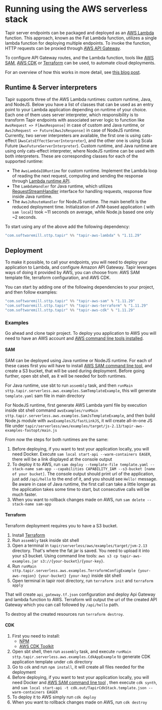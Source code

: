 # Running using the AWS serverless stack

Tapir server endpoints can be packaged and deployed as
an [AWS Lambda](https://docs.aws.amazon.com/apigateway/latest/developerguide/http-api-develop-integrations-lambda.html) function.
This approach, known as the Fat Lambda function, utilizes a single lambda function for deploying multiple endpoints. To invoke the
function, HTTP requests can be proxied through [AWS API Gateway](https://docs.aws.amazon.com/apigateway/latest/developerguide/welcome.html). 

To configure API Gateway routes, and the Lambda function, tools like [AWS SAM](https://aws.amazon.com/serverless/sam/), [AWS CDK](https://aws.amazon.com/cdk/) or [Terraform](https://www.terraform.io/) can be used, to automate cloud deployments.

For an overview of how this works in more detail, see [this blog post](https://blog.softwaremill.com/tapir-serverless-a-proof-of-concept-6b8c9de4d396).

## Runtime & Server interpreters

Tapir supports three of the AWS Lambda runtimes: custom runtime, Java, and NodeJS. Below you have a list of classes that can be used as an entry point
to your Lambda application depending on runtime of your choice. Each one of them uses server interpreter, which responsibility is to transform Tapir
endpoints with associated server logic to function like `AwsRequest => F[AwsResponse]` in case of custom and Java runtime,
or `AwsJsRequest => Future[AwsJsResponse]` in case of NodeJS runtime. Currently, two server interpreters are available, the first one is using
cats-effect (`AwsCatsEffectServerInterpreter`), and the other one is using Scala Future (`AwsFutureServerInterpreter`). Custom runtime, and Java
runtime are using only cats-effect interpreter, where NodeJS runtime can be used with both interpreters.
These are corresponding classes for each of the supported runtime:

* The `AwsLambdaIORuntime` for custom runtime. Implement the Lambda loop of reading the next request, computing and sending the response
  through [Lambda runtime API](https://docs.aws.amazon.com/lambda/latest/dg/runtimes-api.html).
* The `LambdaHandler` for Java runtime, which
  utilizes [RequestStreamHandler](https://github.com/aws/aws-lambda-java-libs/blob/master/aws-lambda-java-core/src/main/java/com/amazonaws/services/lambda/runtime/RequestStreamHandler.java)
  interface for handling requests, response flow inside Java runtime.
* The `AwsJsRouteHandler` for NodeJS runtime. The main benefit is the reduced deployment time. Initialization of JVM-based application (
  with `sam local`) took ~11 seconds on average, while Node.js based one only ~2 seconds.

To start using any of the above add the following dependency:

```scala
"com.softwaremill.sttp.tapir" %% "tapir-aws-lambda" % "1.11.29"
```

## Deployment

To make it possible, to call your endpoints, you will need to deploy your application to Lambda, and configure Amazon API Gateway.
Tapir leverages ways of doing it provided by AWS, you can choose from: AWS SAM template file, terraform configuration, and AWS CDK.

You can start by adding one of the following dependencies to your project, and then follow examples:

```scala
"com.softwaremill.sttp.tapir" %% "tapir-aws-sam" % "1.11.29"
"com.softwaremill.sttp.tapir" %% "tapir-aws-terraform" % "1.11.29"
"com.softwaremill.sttp.tapir" %% "tapir-aws-cdk" % "1.11.29"
```

### Examples

Go ahead and clone tapir project. To deploy you application to AWS you will need to have an AWS account
and [AWS command line tools installed](https://docs.aws.amazon.com/cli/latest/userguide/install-cliv2.html).

#### SAM

SAM can be deployed using Java runtime or NodeJS runtime. For each of these cases first you will have to install [AWS SAM command line tool](https://docs.aws.amazon.com/serverless-application-model/latest/developerguide/serverless-sam-cli-command-reference.html), and create a S3 bucket, that will be used during deployment. Before going further, open sbt shell, as it will be needed for both runtimes.

For Java runtime, use sbt to run `assembly` task, and then `runMain sttp.tapir.serverless.aws.examples.SamTemplateExample`, this will generate `template.yaml` sam file in main directory 

For NodeJS runtime, first generate AWS Lambda yaml file by execution inside sbt shell command `awsExamples/runMain sttp.tapir.serverless.aws.examples.SamJsTemplateExample`, and then build Node.js module with `awsExamplesJS/fastLinkJS`, it will create all-in-one JS file under `tapir/serverless/aws/examples/target/js-2.13/tapir-aws-examples-fastopt/main.js`

From now the steps for both runtimes are the same:
1. Before deploying, if you want to test your application locally, you will need Docker. Execute `sam local start-api --warm-containers EAGER`, there will be a link displayed at the console output
2. To deploy it to AWS, run `sam deploy --template-file template.yaml --stack-name sam-app --capabilities CAPABILITY_IAM --s3-bucket [name of your bucket]`. The console output should print url of the application, just add `/api/hello` to the end of it, and you should see `Hello!` message. Be aware in case of Java runtime, the first call can take a little longer as the application takes some time to start, but consecutive calls will be much faster.
3. When you want to rollback changes made on AWS, run `sam delete --stack-name sam-app`

#### Terraform

Terraform deployment requires you to have a S3 bucket.

1. Install [Terraform](https://learn.hashicorp.com/tutorials/terraform/install-cli)
2. Run `assembly` task inside sbt shell
3. Open a terminal in `tapir/serverless/aws/examples/target/jvm-2.13` directory. That's where the fat jar is saved. You
   need to upload it into your s3 bucket. Using command line
   tools: `aws s3 cp tapir-aws-examples.jar s3://{your-bucket}/{your-key}`.
4. Run `runMain sttp.tapir.serverless.aws.examples.TerraformConfigExample {your-aws-region} {your-bucket} {your-key}` inside sbt shell
5. Open terminal in tapir root directory, run `terraform init` and `terraform apply`

That will create `api_gateway.tf.json` configuration and deploy Api Gateway and lambda function to AWS. Terraform will
output the url of the created API Gateway which you can call followed by `/api/hello` path.

To destroy all the created resources run `terraform destroy`.

#### CDK

1. First you need to install:
    * [NPM](https://docs.npmjs.com/downloading-and-installing-node-js-and-npm)
    * [AWS CDK Toolkit](https://docs.aws.amazon.com/cdk/v2/guide/cli.html)
2. Open sbt shell, then run `assembly` task, and execute `runMain sttp.tapir.serverless.aws.examples.CdkAppExample` to generate CDK application template under `cdk`
   directory
3. Go to `cdk` and run `npm install`, it will create all files needed for the deployment
4. Before deploying, if you want to test your application locally, you will need Docker
   and [AWS SAM command line tool](https://docs.aws.amazon.com/serverless-application-model/latest/developerguide/serverless-sam-cli-command-reference.html)
   , then execute `cdk synth`, and `sam local start-api -t cdk.out/TapirCdkStack.template.json --warm-containers EAGER`
5. To deploy it to AWS simply run `cdk deploy`
6. When you want to rollback changes made on AWS, run `cdk destroy`
